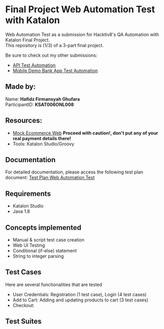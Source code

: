 # Final Project Web Automation Test with Katalon
Web Automation Test as a submission for Hacktiv8's QA Automation with Katalon Final Project. <br>
This repository is (1/3) of a 3-part final project. <br>

Be sure to check out my other submissions: <br>
- [API Test Automation](https://github.com/hafidzfg/fp-btdp-api-testing) 
- [Mobile Demo Bank App Test Automation](https://github.com/hafidzfg/fp-btdp-web-test)

## Made by:

Name: **Hafidz Firmansyah Ghufara** <br>
ParticipantID: **KSAT006ONL008**

## Resources:
- [Mock Ecommerce Web](https://kotakoki.wijaysali.my.id/) **Proceed with caution!, don't put any of your real payment details there!**
- Tools: Katalon Studio/Groovy

## Documentation
For detailed documentation, please access the following test plan document: [Test Plan Web Automation Test](.\documentation\Web_Automation_Test_Plan.docx)

## Requirements
- Katalon Studio
- Java 1.8

## Concepts implemented
- Manual & script test case creation
- Web UI Testing
- Conditional (if-else) statement
- String to integer parsing

## Test Cases
Here are several functionalities that are tested
- User Credentials: Registration (1 test case), Login (4 test cases)
- Add to Cart: Adding and updating products to cart (3 test cases)
- Checkout:

## Test Suites
